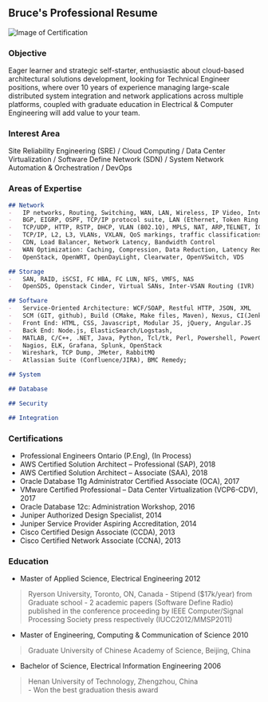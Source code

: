 ## Bruce's Professional Resume

![Image of Certification](https://gbcaptain.github.io/images/all.png)

### Objective

Eager learner and strategic self-starter, enthusiastic about cloud-based architectural solutions development, looking for Technical Engineer positions, where over 10 years of experience managing large-scale distributed system integration and network applications across multiple platforms, coupled with graduate education in Electrical & Computer Engineering will add value to your team.

### Interest Area

Site Reliability Engineering (SRE) / Cloud Computing / Data Center Virtualization / Software Define Network (SDN) / System Network Automation & Orchestration / DevOps



### Areas of Expertise
```markdown
## Network
-	IP networks, Routing, Switching, WAN, LAN, Wireless, IP Video, Internet, Hosting
-	BGP, EIGRP, OSPF, TCP/IP protocol suite, LAN (Ethernet, Token Ring and FDDI); WAN protocols (X.25, Frame Relay, and ATM); IP addressing (CIDR, Subnetting, VLSM)
-	TCP/UDP, HTTP, RSTP, DHCP, VLAN (802.1Q), MPLS, NAT, ARP,TELNET, ICMP, SSL
-	TCP/IP, L2, L3, VLANs, VXLAN, QoS markings, traffic classifications and prioritization, Layer 4-7 inspections
-	CDN, Load Balancer, Network Latency, Bandwidth Control
-	WAN Optimization: Caching, Compression, Data Reduction, Latency Reduction, QoS tagging, Packet coalescing, DNS query/record type/optimization
-	OpenStack, OpenWRT, OpenDayLight, Clearwater, OpenVSwitch, VDS 

## Storage
-	SAN, RAID, iSCSI, FC HBA, FC LUN, NFS, VMFS, NAS
-	OpenSDS, Openstack Cinder, Virtual SANs, Inter-VSAN Routing (IVR) 

## Software
-	Service-Oriented Architecture: WCF/SOAP, Restful HTTP, JSON, XML
-	SCM (GIT, github), Build (CMake, Make files, Maven), Nexus, CI(Jenkins)
-	Front End: HTML, CSS, Javascript, Modular JS, jQuery, Angular.JS
-	Back End: Node.js, ElasticSearch/Logstash, 
-	MATLAB, C/C++, .NET, Java, Python, Tcl/tk, Perl, Powershell, PowerGUI
-	Nagios, ELK, Grafana, Splunk, OpenStack
-	Wireshark, TCP Dump, JMeter, RabbitMQ
-	Atlassian Suite (Confluence/JIRA), BMC Remedy; 

## System

## Database

## Security

## Integration

```

### Certifications
-	Professional Engineers Ontario (P.Eng),						            (In Process)
-	AWS Certified Solution Architect – Professional (SAP),						    2018
-	AWS Certified Solution Architect – Associate (SAA),						        2018
-	Oracle Database 11g Administrator Certified Associate (OCA),					2017
-	VMware Certified Professional – Data Center Virtualization (VCP6-CDV),			2017
-	Oracle Database 12c: Administration Workshop,		    		                2016
-	Juniper Authorized Design Specialist,								            2014
-	Juniper Service Provider Aspiring Accreditation,						        2014
-	Cisco Certified Design Associate (CCDA), 							            2013 
-	Cisco Certified Network Associate (CCNA),				  			            2013

### Education
-	Master of Applied Science, Electrical Engineering						        2012
>    Ryerson University, Toronto, ON, Canada
    - Stipend ($17k/year) from Graduate school
    - 2 academic papers (Software Define Radio) published in the conference proceeding by IEEE Computer/Signal Processing Society press respectively (IUCC2012/MMSP2011)
-	Master of Engineering, Computing & Communication of Science					    2010
>    Graduate University of Chinese Academy of Science, Beijing, China  
-	Bachelor of Science, Electrical Information Engineering						    2006
>    Henan University of Technology, Zhengzhou, China  
    -  Won the best graduation thesis award
